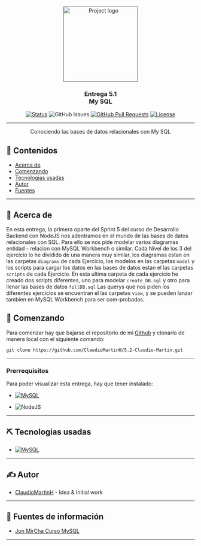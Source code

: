 <p align="center">
  <a href="" rel="noopener">
 <img width=200px height=200px src="itacademy.png" alt="Project logo"></a>
</p>

<h3  align="center"><span style="color: #FF000">Entrega 5.1 <br>My SQL </span></h3>

<div align="center">

[![Status](https://img.shields.io/badge/status-active-success.svg)]()
![GitHub Issues](https://img.shields.io/github/issues/ClaudioMartinH/5.1-Claudio-Martin.svg)
[![GitHub Pull Requests](https://img.shields.io/github/issues-pr/ClaudioMartinH/5.1-Claudio-Martin.svg)](https://github.com/ClaudioMartinH/5.1-Claudio-Martin/pulls)
[![License](https://img.shields.io/badge/license-MIT-blue.svg)](/LICENSE)

</div>

---

<p align="center">Conociendo las bases de datos relacionales con My SQL
    <br>
</p>

## 📝 Contenidos

- [Acerca de](#about)
- [Comenzando](#getting_started)
- [Tecnologias usadas](#built_using)
- [Autor](#authors)
- [Fuentes](#acknowledgement)

---
## 🧐 Acerca de <a name = "about"></a>

En esta entrega, la primera oparte del Sprint 5 del curso de Desarrollo Backend con NodeJS nos adentramos en el mundo de las bases de datos relacionales con SQL.
Para ello se nos pide modelar varios diagramas entidad - relacion con MySQL Workbench o similar.
Cada Nivel de los 3 del ejercicio lo he dividido de una manera muy similar, los diagramas estan en las carpetas ``diagrams`` de cada Ejercicio, los modelos en las carpetas ``model`` y los scripts para cargar los datos en las bases de datos estan el las carpetas ``scripts`` de cada Ejercicio.
En esta ultima carpeta de cada ejercicio he creado dos scripts diferentes, uno para modelar ``create_DB.sql`` y otro para llenar las bases de datos ``fillDB.sql`` 
Las querys que nos piden los diferentes ejercicios se encuentran el las carpetas ``view``, y se pueden lanzar tambien en MySQL Workbench para ser com-probadas.
## 🏁 Comenzando <a name = "getting_started"></a>

Para comenzar hay que bajarse el repositorio de mi [Github](https://github.com/ClaudioMartinH/5.3-Claudio-Martin) y clonarlo de manera local con el siguiente comando:

```
git clone https://github.com/ClaudioMartinH/5.2-Claudio-Martin.git
```
---
### Prerrequisitos

Para poder visualizar esta entrega, hay que tener instalado:

- [![MySQL](https://img.shields.io/badge/MySQL-005C84?style=for-the-badge&logo=mysql&logoColor=white)](https://www.mysql.com/)


- ![NodeJS](https://img.shields.io/badge/node.js-6DA55F?style=for-the-badge&logo=node.js&logoColor=white)


---

## ⛏️ Tecnologias usadas <a name = "built_using"></a>

- [![MySQL](https://img.shields.io/badge/MySQL-005C84?style=for-the-badge&logo=mysql&logoColor=white)](https://www.mysql.com/)
 

---
## ✍️ Autor <a name = "authors"></a>

- [ClaudioMartinH](https://github.com/ClaudioMartinH) - Idea & Initial work

---
## 🎉 Fuentes de información <a name = "acknowledgement"></a>

- [Jon MirCha Curso MySQL](https://jonmircha.com/sql)
---